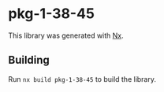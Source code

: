 # pkg-1-38-45

This library was generated with [Nx](https://nx.dev).

## Building

Run `nx build pkg-1-38-45` to build the library.
